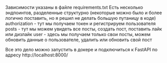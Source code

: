 Зависимости указаны в файле requirements.txt
Есть несколько эндпоинтов, разделенные структурно (некоторые можно было и более логично поставить, но я решил не делать большую путаницу в коде)
authorization - тут мы получаем токен и регистрируем пользователя
posts - тут мы можем увидеть все посты, создать пост, поставить лайк или дизлайк
user - здесь мы получаем только свои посты, можем обновить данные о пользователе, удалить или обновить свой пост

Все это дело можно запустить в докере и подключиться к FastAPI по адресу http://localhost:8000/